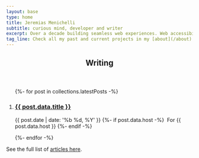 ```yaml
---
layout: base
type: home
title: Jeremias Menichelli
subtitle: curious mind, developer and writer
excerpt: Over a decade building seamless web experiences. Web accessibility advocate. Technical lead behind award-winning sites. Design system tinkerer. Community and event ambassador.
tag_line: Check all my past and current projects in my [about](/about) page.
---
```


<div class="section section__with-divider">
  <header>
      <h2 class="section__title">Writing</h2>
  </header>
  <ol class="list" role="list" aria-label="Articles">
    {%- for post in collections.latestPosts -%}
      <li class="list__item" role="listitem">
        <h3 class="list__title">
          <a class="list__title__link" href="{{ post.url }}">{{ post.data.title }}</a>
        </h3>
        <p class="list__subtitle">
          <time datetime="{{ post.date | date: '%Y-%m-%d' }}">{{ post.date | date: '%b %d, %Y' }}</time>
          {%- if post.data.host -%}
            &nbsp;<span class="list__host">For {{ post.data.host }}</span>
          {%- endif -%}
        </p>
      </li>
    {%- endfor -%}
  </ol>
  <article class="card">
    <p class="card__tag-line">See the full list of <a href="/writing">articles here</a>.</p>
  </div>
</div>
